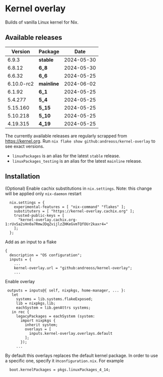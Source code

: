 # Kernel overlay

Builds of vanilla Linux kernel for Nix.

## Available releases

<!--START-->
|Version|Package|Date|
|---|---|---|
|6.9.3|<b>stable</b>|2024-05-30|
|6.8.12|<b>6_8</b>|2024-05-30|
|6.6.32|<b>6_6</b>|2024-05-25|
|6.10.0-rc2|<b>mainline</b>|2024-06-02|
|6.1.92|<b>6_1</b>|2024-05-25|
|5.4.277|<b>5_4</b>|2024-05-25|
|5.15.160|<b>5_15</b>|2024-05-25|
|5.10.218|<b>5_10</b>|2024-05-25|
|4.19.315|<b>4_19</b>|2024-05-25|
<!--END-->

The currently available releases are regularly scrapped from https://kernel.org.
Run `nix flake show github:andreoss/kernel-overlay` to see exact versions.

- `linuxPackages` is an alias for the latest `stable` release.
- `linuxPackages_testing` is an alias for the latest `mainline` release.

## Installation

(Optional) Enable cachix substitutions in `nix.settings`.
Note: this change will be applied only `nix-daemon` restart

```
  nix.settings = {
    experimental-features = [ "nix-command" "flakes" ];
    substituters = [ "https://kernel-overlay.cachix.org" ];
    trusted-public-keys = [
      "kernel-overlay.cachix.org-1:rUvSa2sHn0a7RmwJDqZvijlzZHKeGvmTQfOUr2kaxr4="
    ];
  };
```

Add as an input to a flake

```
{
  description = "OS configuration";
  inputs = {
    ...
    kernel-overlay.url = "github:andreoss/kernel-overlay";
    ...
 ```

 Enable overlay
 ```
  outputs = inputs@{ self, nixpkgs, home-manager, ... }:
    let
      systems = lib.systems.flakeExposed;
      lib = nixpkgs.lib;
      eachSystem = lib.genAttrs systems;
    in rec {
      legacyPackages = eachSystem (system:
        import nixpkgs {
          inherit system;
          overlays = [
            inputs.kernel-overlay.overlays.default
          ];
        });
      ...

```

By default this overlays replaces the default kernel package. In order to use a specific one, specify it
in`configuration.nix`. For example

```
  boot.kernelPackages = pkgs.linuxPackages_4_14;
```
